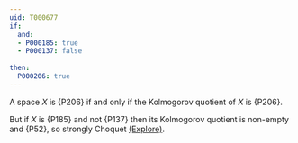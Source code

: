 ```yaml
---
uid: T000677
if:
  and:
  - P000185: true
  - P000137: false
  
then:
  P000206: true
---
```


A space $X$ is {P206} if and only if the Kolmogorov quotient of $X$ is {P206}.

But if $X$ is {P185} and not {P137} then its Kolmogorov quotient is non-empty and {P52}, so strongly Choquet [(Explore)](https://topology.pi-base.org/spaces?q=Discrete+%2B+not+Empty+%2B+not+Strongly+Choquet).
